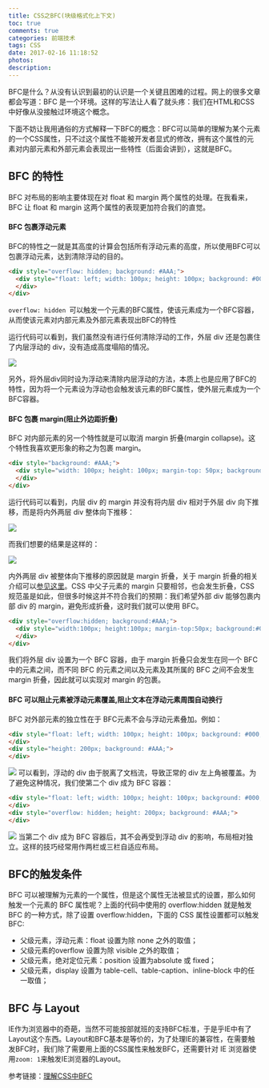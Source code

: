 ```yaml
---
title: CSS之BFC(块级格式化上下文)
toc: true
comments: true
categories: 前端技术
tags: CSS
date: 2017-02-16 11:18:52
photos:
description:
---
```


BFC是什么？从没有认识到最初的认识是一个关键且困难的过程。网上的很多文章都会写道：BFC 是一个环境。这样的写法让人看了就头疼：我们在HTML和CSS中好像从没接触过环境这个概念。

下面不妨让我用通俗的方式解释一下BFC的概念：BFC可以简单的理解为某个元素的一个CSS属性，只不过这个属性不能被开发者显式的修改，拥有这个属性的元素对内部元素和外部元素会表现出一些特性（后面会讲到），这就是BFC。

<!--more-->

## BFC 的特性

BFC 对布局的影响主要体现在对 float 和 margin 两个属性的处理。在我看来，BFC 让 float 和 margin 这两个属性的表现更加符合我们的直觉。

#### BFC 包裹浮动元素

BFC的特性之一就是其高度的计算会包括所有浮动元素的高度，所以使用BFC可以包裹浮动元素，达到清除浮动的目的。
```html
<div style="overflow: hidden; background: #AAA;">
  <div style="float: left; width: 100px; height: 100px; background: #000;">
  </div>
</div>
```
`overflow: hidden `可以触发一个元素的BFC属性，使该元素成为一个BFC容器，从而使该元素对内部元素及外部元素表现出BFC的特性

运行代码可以看到，我们虽然没有进行任何清除浮动的工作，外层 div 还是包裹住了内层浮动的 div，没有造成高度塌陷的情况。

![](https://ww1.sinaimg.cn/large/006tKfTcgy1fdcyj88jx5j30fa03c0l2.jpg)

另外，将外层div同时设为浮动来清除内层浮动的方法，本质上也是应用了BFC的特性，因为将一个元素设为浮动也会触发该元素的BFC属性，使外层元素成为一个BFC容器。

#### BFC 包裹 margin(阻止外边距折叠)

BFC 对内部元素的另一个特性就是可以取消 margin 折叠(margin collapse)。这个特性我喜欢更形象的称之为包裹 margin。
```html
<div style="background: #AAA;">
  <div style="width: 100px; height: 100px; margin-top: 50px; background: #000;">
  </div>
</div>
```
运行代码可以看到，内层 div 的 margin 并没有将内层 div 相对于外层 div 向下推移，而是将内外两层 div 整体向下推移：

![](https://ww2.sinaimg.cn/large/006tKfTcgy1fdcylpnq22j30fa04g0pd.jpg)

而我们想要的结果是这样的：

![](https://ww2.sinaimg.cn/large/006tKfTcgy1fdcym3n2urj30fa04q0qo.jpg)

内外两层 div 被整体向下推移的原因就是 margin 折叠，关于 margin 折叠的相关介绍可以[参见这里](http://www.w3school.com.cn/css/css_margin_collapsing.asp)。CSS 中父子元素的 margin 只要相邻，也会发生折叠，CSS 规范虽是如此，但很多时候这并不符合我们的预期：我们希望外部 div 能够包裹内部 div 的 margin，避免形成折叠，这时我们就可以使用 BFC。

```html
<div style="overflow:hidden; background:#AAA;">
  <div style="width:100px; height:100px; margin-top:50px; background:#000;">
  </div>
</div>
```
我们将外层 div 设置为一个 BFC 容器，由于 margin 折叠只会发生在同一个 BFC 中的元素之间，而不同 BFC 的元素之间以及元素及其所属的 BFC 之间不会发生 margin 折叠，因此就可以实现对 margin 的包裹。

#### BFC 可以阻止元素被浮动元素覆盖,阻止文本在浮动元素周围自动换行
BFC 对外部元素的独立性在于 BFC元素不会与浮动元素叠加。例如：
```html
<div style="float: left; width: 100px; height: 100px; background: #000;">
</div>
<div style="height: 200px; background: #AAA;">
</div>
```
![](https://ww4.sinaimg.cn/large/006tKfTcgy1fdd1j6h3rpj30fa0643y9.jpg)
可以看到，浮动的 div 由于脱离了文档流，导致正常的 div 左上角被覆盖。为了避免这种情况，我们使第二个 div 成为 BFC 容器：
```html
<div style="float: left; width: 100px; height: 100px; background: #000;">
</div>
<div style="overflow: hidden; height: 200px; background: #AAA;">
</div>
```
![](https://ww4.sinaimg.cn/large/006tKfTcgy1fdd1jew2loj30fa064a9t.jpg)
当第二个 div 成为 BFC 容器后，其不会再受到浮动 div 的影响，布局相对独立。这样的技巧经常用作两栏或三栏自适应布局。

## BFC的触发条件
BFC 可以被理解为元素的一个属性，但是这个属性无法被显式的设置，那么如何触发一个元素的 BFC 属性呢？上面的代码中使用的 overflow:hidden 就是触发 BFC 的一种方式，除了设置 overflow:hidden，下面的 CSS 属性设置都可以触发 BFC:

* 父级元素，浮动元素：float 设置为除 none 之外的取值；
* 父级元素的overflow 设置为除 visible 之外的取值；
* 父级元素，绝对定位元素：position 设置为absolute 或 fixed；
* 父级元素，display 设置为 table-cell、table-caption、inline-block 中的任一取值；

## BFC 与 Layout

IE作为浏览器中的奇葩，当然不可能按部就班的支持BFC标准，于是乎IE中有了Layout这个东西。Layout和BFC基本是等价的，为了处理IE的兼容性，在需要触发BFC时，我们除了需要用上面的CSS属性来触发BFC，还需要针对 IE 浏览器使用` zoom: 1 `来触发IE浏览器的Layout。


参考链接：[理解CSS中BFC](https://www.w3cplus.com/css/understanding-block-formatting-contexts-in-css.html)




